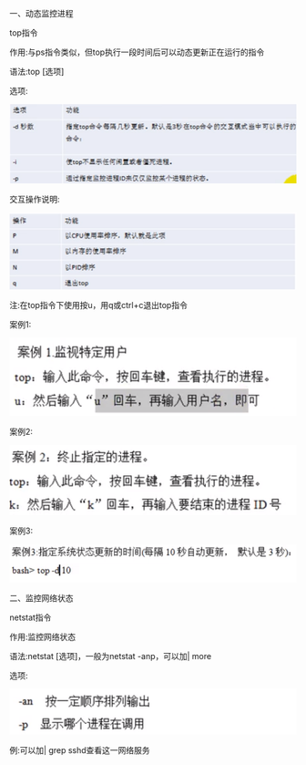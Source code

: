 一、动态监控进程

top指令

作用:与ps指令类似，但top执行一段时间后可以动态更新正在运行的指令

语法:top [选项]

选项:

![001](001.png)

交互操作说明:

![002](002.png)

注:在top指令下使用按u，用q或ctrl+c退出top指令

案例1:

![003](003.png)

案例2:

![004](004.png)

案例3:

![005](005.png)

二、监控网络状态

netstat指令

作用:监控网络状态

语法:netstat [选项]，一般为netstat -anp，可以加| more

选项:

![006](006.png)

例:可以加| grep sshd查看这一网络服务

